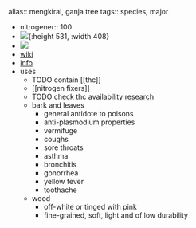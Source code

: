 alias:: mengkirai, ganja tree
tags:: species, major

- nitrogener:: 100
- ![](https://peach-geographical-bat-397.mypinata.cloud/ipfs/Qmf8ZzSrWP4tHT7tECRNWeQZEdywEcEK27HpxishxRpb3V){:height 531, :width 408}
- ![](https://peach-geographical-bat-397.mypinata.cloud/ipfs/QmaRWMQcMoSWUTLiT7pC5S2E8ywb1kd1CnJZXB2QR4SyEy)
- [wiki](https://en.wikipedia.org/wiki/Trema_orientale)
- [info](https://apps.worldagroforestry.org/treedb/AFTPDFS/Trema_orientalis.PDF)
- uses
	- TODO contain [[thc]]
	- [[nitrogen fixers]]
	- TODO check thc availability [research](https://www.ncbi.nlm.nih.gov/pmc/articles/PMC8126263/)
	- bark and leaves
		- general antidote to poisons
		- anti-plasmodium properties
		- vermifuge
		- coughs
		- sore throats
		- asthma
		- bronchitis
		- gonorrhea
		- yellow fever
		- toothache
	- wood
		- off-white or tinged with pink
		- fine-grained, soft, light and of low durability